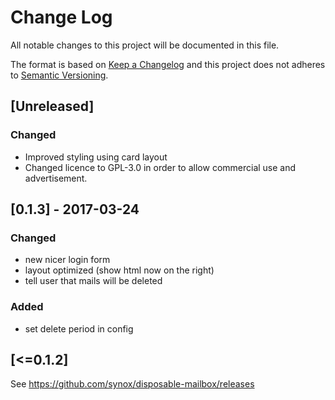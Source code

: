 # Change Log
All notable changes to this project will be documented in this file.

The format is based on [Keep a Changelog](http://keepachangelog.com/)
and this project does not adheres to [Semantic Versioning](http://semver.org/).

## [Unreleased]

### Changed
- Improved styling using card layout
- Changed licence to GPL-3.0 in order to allow commercial use and advertisement.

## [0.1.3] - 2017-03-24
### Changed
- new nicer login form
- layout optimized (show html now on the right)
- tell user that mails will be deleted

### Added
- set delete period in config

## [<=0.1.2]
See https://github.com/synox/disposable-mailbox/releases
